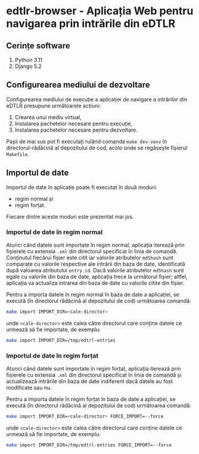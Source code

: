# edtlr-browser - Aplicația Web pentru navigarea prin intrările din eDTLR

## Cerințe software

1. Python 3.11
2. Django 5.2

## Configurearea mediului de dezvoltare

Configurearea mediului de execuție a aplicației de navigare a intrărilor din eDTLR presupune următoarele acțiuni:

1. Crearea unui mediu virtual,
2. Instalarea pachetelor necesare pentru execuție,
3. Instalarea pachetelor necesare pentru dezvoltare.

Pașii de mai sus pot fi executați rulând comanda `make dev-venv` în directorul-rădăcină al depozitului de cod, acolo unde se regăsește fișierul `Makefile`.

## Importul de date

Importul de date în aplicație poate fi executat în două moduri:
- regim normal și
- regim forțat.

Fiecare dintre aceste moduri este prezentat mai jos.

### Importul de date în regim normal

Atunci când datele sunt importate în regim normal, aplicația iterează prin fișierele cu extensia `.xml` din directorul specificat în linia de comandă. Conținutul fiecărui fișier este citit iar valorile atributelor `md5hash` sunt comparate cu valorile respective ale intrării din baza de date, identificată după valoarea atributului `entry.id`. Dacă valorile atributelor `md5hash` sunt egale cu valorile din baza de date, aplicația trece la următorul fișier; altfel, aplicația va actualiza intrarea din baza de date cu valorile citite din fișier.

Pentru a importa datele în regim normal în baza de date a aplicației, se execută (în directorul rădăcină al depozitului de cod) următoarea comandă:
```sh
make import IMPORT_DIR=<cale-director>
```
unde `<cale-director>` este calea către directorul care conține datele ce urmează să fie importate, de exemplu:
```sh
make import IMPORT_DIR=/tmp/edtrl-entries
```

### Importul de date în regim forțat

Atunci când datele sunt importate în regim forțat, aplicația iterează prin fișierele cu extensia `.xml` din directorul specificat în linia de comandă și actualizează intrările din baza de date indiferent dacă datele au fost modificate sau nu.

Pentru a importa datele în regim forțat în baza de date a aplicației, se execută (în directorul rădăcină al depozitului de cod) următoarea comandă:
```sh
make import IMPORT_DIR=<cale-director> FORCE_IMPORT=--force
```
unde `<cale-director>` este calea către directorul care conține datele ce urmează să fie importate, de exemplu:
```sh
make import IMPORT_DIR=/tmp/edtrl-entries FORCE_IMPORT=--force
```
